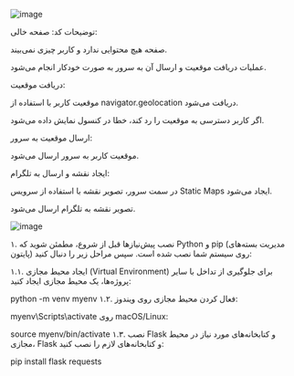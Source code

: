 ![image](https://github.com/user-attachments/assets/1e8a4003-b74b-4936-8198-69f3acade8d7)

توضیحات کد:
صفحه خالی:

صفحه هیچ محتوایی ندارد و کاربر چیزی نمی‌بیند.

عملیات دریافت موقعیت و ارسال آن به سرور به صورت خودکار انجام می‌شود.

دریافت موقعیت:

موقعیت کاربر با استفاده از navigator.geolocation دریافت می‌شود.

اگر کاربر دسترسی به موقعیت را رد کند، خطا در کنسول نمایش داده می‌شود.

ارسال موقعیت به سرور:

موقعیت کاربر به سرور ارسال می‌شود.

ایجاد نقشه و ارسال به تلگرام:

در سمت سرور، تصویر نقشه با استفاده از سرویس Static Maps ایجاد می‌شود.

تصویر نقشه به تلگرام ارسال می‌شود.


![image](https://github.com/user-attachments/assets/9ac054d4-ba24-4a8c-81ba-67af95b65dfd)

۱. نصب پیش‌نیازها
قبل از شروع، مطمئن شوید که Python و pip (مدیریت بسته‌های پایتون) روی سیستم شما نصب شده است. سپس مراحل زیر را دنبال کنید:

۱.۱. ایجاد محیط مجازی (Virtual Environment)
برای جلوگیری از تداخل با سایر پروژه‌ها، یک محیط مجازی ایجاد کنید:


python -m venv myenv
۱.۲. فعال کردن محیط مجازی
روی ویندوز:


myenv\Scripts\activate
روی macOS/Linux:


source myenv/bin/activate
۱.۳. نصب Flask و کتابخانه‌های مورد نیاز
در محیط مجازی، Flask و کتابخانه‌های لازم را نصب کنید:


pip install flask requests
